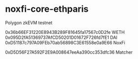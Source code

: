 # noxfi-core-ethparis

Polygon zkEVM testnet

0x36b66EF31220E8943B289F81645fa17567c0D2fe WETH  
0x095D2fA51369737AfCD50201D01672F726fd7fE1 DAI  
0xD51187c797A09FEb70ab56898C3E61558e0a9E66 NoxFi  
  
0xD5D56F27A592F2E9A008647eeAa390cc353dfc36 Matcher
